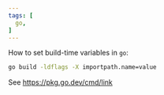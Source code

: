 ```yaml
---
tags: [
  go,
]
---
```

How to set build-time variables in `go`:
```sh
go build -ldflags -X importpath.name=value
```

See https://pkg.go.dev/cmd/link
